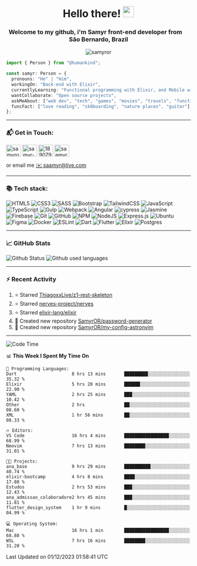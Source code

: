 <h1 align="center">Hello there! <img src="https://raw.githubusercontent.com/iampavangandhi/iampavangandhi/master/gifs/Hi.gif" width="30px"></h1>
<h3 align="center">Welcome to my github, i'm Samyr front-end developer from  <img src="https://cdn-icons-png.flaticon.com/512/197/197386.png" width="13"/>  <b>São Bernardo, Brazil</b></h3>

<p align="center"> <img src="https://komarev.com/ghpvc/?username=samyror&label=Profile%20views&color=0e75b6&style=flat" alt="samyror" /> </p>

```typescript
import { Person } from "@humankind";

const samyr: Person = {
  pronouns: "He" | "Him",
  workingOn: "Back-end with Elixir",
  currentlyLearning: "Functional programming with Elixir, and Mobile with Flutter",
  wantCollaborate: "Open source projects",
  askMeAbout: ["web dev", "tech", "games", "movies", "travels", "functional programming", "mobile"],
  funcFact: ["love reading", "sk8boarding", "nature places", "guitar"],
};
```

---

### 📬 Get in Touch:

<p align="left">
<a href="https://codepen.io/samyror" target="blank"><img align="center" src="https://cdn.jsdelivr.net/gh/devicons/devicon/icons/codepen/codepen-plain.svg" alt="samyror" height="32" width="40" /></a>
<a href="https://linkedin.com/in/samyr-ribeiro-82a720145" target="blank"><img align="center" src="https://cdn.jsdelivr.net/gh/devicons/devicon/icons/linkedin/linkedin-plain.svg" alt="samyr-ribeiro-82a720145" height="32" width="40" /></a>
<a href="https://pt.stackoverflow.com/users/189079" target="blank"><img align="center"  src="https://cdn.jsdelivr.net/npm/simple-icons@v5/icons/stackoverflow.svg" alt="189079" height="32" width="40" /></a>
<a href="https://www.hackerrank.com/saamyr" target="blank"><img align="center" src="https://cdn.jsdelivr.net/npm/simple-icons@v5/icons/hackerrank.svg" alt="saamyr" height="32" width="40" /></a>
</p>

or email me [✉️ saamyr@live.com](mailto:saamyr@live.com)

---

### 📚 Tech stack:

![HTML5](https://img.shields.io/badge/html5-%23E34F26.svg?style=for-the-badge&logo=html5&logoColor=white)
![CSS3](https://img.shields.io/badge/css3-%231572B6.svg?style=for-the-badge&logo=css3&logoColor=white)
![SASS](https://img.shields.io/badge/SASS-hotpink.svg?style=for-the-badge&logo=SASS&logoColor=white)
![Bootstrap](https://img.shields.io/badge/bootstrap-%23563D7C.svg?style=for-the-badge&logo=bootstrap&logoColor=white)
![TailwindCSS](https://img.shields.io/badge/tailwindcss-%2338B2AC.svg?style=for-the-badge&logo=tailwind-css&logoColor=white)
![JavaScript](https://img.shields.io/badge/javascript-%23323330.svg?style=for-the-badge&logo=javascript&logoColor=%23F7DF1E)
![TypeScript](https://img.shields.io/badge/typescript-%23007ACC.svg?style=for-the-badge&logo=typescript&logoColor=white)
![Gulp](https://img.shields.io/badge/GULP-%23CF4647.svg?style=for-the-badge&logo=gulp&logoColor=white)
![Webpack](https://img.shields.io/badge/webpack-%238DD6F9.svg?style=for-the-badge&logo=webpack&logoColor=black)
![Angular](https://img.shields.io/badge/angular-%23DD0031.svg?style=for-the-badge&logo=angular&logoColor=white)
![cypress](https://img.shields.io/badge/-cypress-%23E5E5E5?style=for-the-badge&logo=cypress&logoColor=058a5e)
![Jasmine](https://img.shields.io/badge/-Jasmine-%238A4182?style=for-the-badge&logo=Jasmine&logoColor=white)
![Firebase](https://img.shields.io/badge/firebase-%23039BE5.svg?style=for-the-badge&logo=firebase)
![Git](https://img.shields.io/badge/git-%23F05033.svg?style=for-the-badge&logo=git&logoColor=white)
![GitHub](https://img.shields.io/badge/github-%23121011.svg?style=for-the-badge&logo=github&logoColor=white)
![NPM](https://img.shields.io/badge/NPM-%23000000.svg?style=for-the-badge&logo=npm&logoColor=white)
![NodeJS](https://img.shields.io/badge/node.js-6DA55F?style=for-the-badge&logo=node.js&logoColor=white)
![Express.js](https://img.shields.io/badge/express.js-%23404d59.svg?style=for-the-badge&logo=express&logoColor=%2361DAFB)
![Ubuntu](https://img.shields.io/badge/Ubuntu-E95420?style=for-the-badge&logo=ubuntu&logoColor=white)
![Figma](https://img.shields.io/badge/figma-%23F24E1E.svg?style=for-the-badge&logo=figma&logoColor=white)
![Docker](https://img.shields.io/badge/docker-%230db7ed.svg?style=for-the-badge&logo=docker&logoColor=white)
![ESLint](https://img.shields.io/badge/ESLint-4B3263?style=for-the-badge&logo=eslint&logoColor=white)
![Dart](https://img.shields.io/badge/dart-%230175C2.svg?style=for-the-badge&logo=dart&logoColor=white)
![Flutter](https://img.shields.io/badge/Flutter-%2302569B.svg?style=for-the-badge&logo=Flutter&logoColor=white)
![Elixir](https://img.shields.io/badge/elixir-%234B275F.svg?style=for-the-badge&logo=elixir&logoColor=white)
![Postgres](https://img.shields.io/badge/postgres-%23316192.svg?style=for-the-badge&logo=postgresql&logoColor=white)

---

### 📈 GitHub Stats

![Github Status](https://github-readme-stats.vercel.app/api?username=SamyrOR&show_icons=true&bg_color=FFF&title_color=b80f0a&text_color=000&icon_color=b80f0a&border_color=a9a9a9&line_height=20)
![Github used languages](https://github-readme-stats.vercel.app/api/top-langs?username=samyror&show_icons=true&locale=en&layout=compact&bg_color=FFF&title_color=b80f0a&text_color=000&icon_color=b80f0a&border_color=a9a9a9)

---

### ⚡ Recent Activity

<!--RECENT_ACTIVITY:start-->
1. ⭐ Starred [ThiagoxxLive/z1-rest-skeleton](https://github.com/ThiagoxxLive/z1-rest-skeleton)
2. ⭐ Starred [nerves-project/nerves](https://github.com/nerves-project/nerves)
3. ⭐ Starred [elixir-lang/elixir](https://github.com/elixir-lang/elixir)
4. 📔 Created new repository [SamyrOR/password-generator](https://github.com/SamyrOR/password-generator)
5. 📔 Created new repository [SamyrOR/my-config-astronvim](https://github.com/SamyrOR/my-config-astronvim)
<!--RECENT_ACTIVITY:end-->

---

<!--START_SECTION:waka-->
![Code Time](http://img.shields.io/badge/Code%20Time-1%2C839%20hrs%2031%20mins-blue)

📊 **This Week I Spent My Time On** 

```text
💬 Programming Languages: 
Dart                     8 hrs 13 mins       █████████░░░░░░░░░░░░░░░░   35.32 % 
Elixir                   5 hrs 20 mins       ██████░░░░░░░░░░░░░░░░░░░   22.90 % 
YAML                     2 hrs 25 mins       ███░░░░░░░░░░░░░░░░░░░░░░   10.42 % 
Other                    2 hrs               ██░░░░░░░░░░░░░░░░░░░░░░░   08.60 % 
XML                      1 hr 56 mins        ██░░░░░░░░░░░░░░░░░░░░░░░   08.33 % 

🔥 Editors: 
VS Code                  16 hrs 4 mins       █████████████████░░░░░░░░   68.99 % 
Neovim                   7 hrs 13 mins       ████████░░░░░░░░░░░░░░░░░   31.01 % 

🐱‍💻 Projects: 
ana_base                 9 hrs 29 mins       ██████████░░░░░░░░░░░░░░░   40.74 % 
elixir-bootcamp          4 hrs 8 mins        ████░░░░░░░░░░░░░░░░░░░░░   17.80 % 
Estudos                  2 hrs 53 mins       ███░░░░░░░░░░░░░░░░░░░░░░   12.43 % 
ana_admissao_colaboradore2 hrs 45 mins       ███░░░░░░░░░░░░░░░░░░░░░░   11.81 % 
flutter_design_system    1 hr 9 mins         █░░░░░░░░░░░░░░░░░░░░░░░░   04.99 % 

💻 Operating System: 
Mac                      16 hrs 1 min        █████████████████░░░░░░░░   68.80 % 
WSL                      7 hrs 16 mins       ████████░░░░░░░░░░░░░░░░░   31.20 % 
```


 Last Updated on 01/12/2023 01:58:41 UTC
<!--END_SECTION:waka-->
